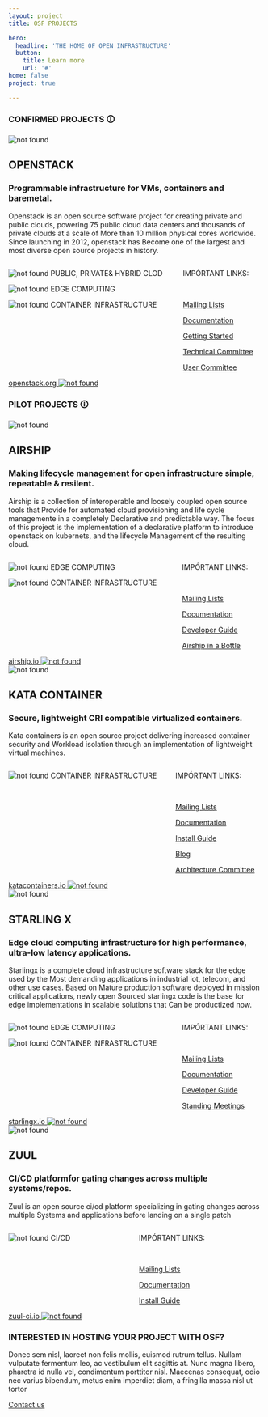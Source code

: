 ```yaml
---
layout: project
title: OSF PROJECTS

hero:
  headline: 'THE HOME OF OPEN INFRASTRUCTURE'
  button:
    title: Learn more
    url: '#'
home: false
project: true

---
```


<section class="projects-s1-main">

<h3 class="itemtitle">CONFIRMED PROJECTS &#128712; </h3>

<div class="projects-s1-container">
    <img src="/images/home/logo6.svg" alt="not found" class="projetcs-s1-container-child">
    <div class="projetcs-s1-container-child">
        <h2>OPENSTACK</h2>
        <h3>Programmable infrastructure for VMs, containers and baremetal.</h3>
        <p>Openstack is an open source software project for creating private and public clouds,
        powering 75 public cloud data centers and thousands of private clouds at a scale of More than 10 million physical cores worldwide. Since launching in 2012, openstack has Become one of 
        the largest and most diverse open source projects in history.</p>
        <div class="columns">
            <div class="column">
                <p><img src="/images/home/icon5.svg" alt="not found"> PUBLIC, PRIVATE& HYBRID CLOD</p>
                <p><img src="/images/home/icon1.svg" alt="not found"> EDGE COMPUTING</p>
                <p><img src="/images/home/icon3.svg" alt="not found"> CONTAINER INFRASTRUCTURE</p>
            </div>
            <div class="column">
            <p>IMPÓRTANT LINKS:</p><br/>
            <p><a href="#">Mailing Lists</a></p>
            <p><a href="#">Documentation</a></p>
            <p><a href="#">Getting Started</a></p>
            <p><a href="#">Technical Committee</a></p>
            <p><a href="#">User Committee</a></p>
            </div>
        </div>        
    </div>
    <div class="projetcs-s1-container-child">
        <a href="#" class="button button-red">
            <span>openstack.org <img src="/images/symbols/arrow-left.svg" alt="not found" /></span>
        </a>
    </div>
</div>

<h3 class="itemtitle">PILOT PROJECTS &#128712; </h3>

<div class="projects-s1-container">
    <img src="/images/home/logo6.svg" alt="not found" class="projetcs-s1-container-child">
    <div class="projetcs-s1-container-child">
        <h2>AIRSHIP</h2>
        <h3>Making lifecycle management for open infrastructure simple, repeatable & resilent.</h3>
        <p>Airship is a collection of interoperable and loosely coupled open source tools that Provide for automated cloud provisioning and life cycle managemente in a completely Declarative and predictable way. The focus of this project is the implementation of a declarative platform to introduce openstack on kubernets, and the lifecycle Management of the resulting cloud.</p>
        <div class="columns">
            <div class="column">
                <p><img src="/images/home/icon1.svg" alt="not found"> EDGE COMPUTING</p>
                <p><img src="/images/home/icon3.svg" alt="not found"> CONTAINER INFRASTRUCTURE</p>
            </div>
            <div class="column">
            <p>IMPÓRTANT LINKS:</p><br/>
            <p><a href="#">Mailing Lists</a></p>
            <p><a href="#">Documentation</a></p>
            <p><a href="#">Developer Guide</a></p>
            <p><a href="#">Airship in a Bottle</a></p>
            </div>
        </div>        
    </div>
    <div class="projetcs-s1-container-child">
        <a href="#" class="button button-red">
            <span>airship.io <img src="/images/symbols/arrow-left.svg" alt="not found" /></span>
        </a>
    </div>
</div>

<div class="projects-s1-container">
    <img src="/images/home/logo6.svg" alt="not found" class="projetcs-s1-container-child">
    <div class="projetcs-s1-container-child">
        <h2>KATA CONTAINER</h2>
        <h3>Secure, lightweight CRI compatible virtualized containers.</h3>
        <p>Kata containers is an open source project delivering increased container security and Workload isolation through an implementation of lightweight virtual machines.</p>
        <div class="columns">
            <div class="column">
                <p><img src="/images/home/icon3.svg" alt="not found"> CONTAINER INFRASTRUCTURE</p>
            </div>
            <div class="column">
            <p>IMPÓRTANT LINKS:</p><br/>
            <p><a href="#">Mailing Lists</a></p>
            <p><a href="#">Documentation</a></p>
            <p><a href="#">Install Guide</a></p>
            <p><a href="#">Blog</a></p>
            <p><a href="#">Architecture Committee</a></p>
            </div>
        </div>        
    </div>
    <div class="projetcs-s1-container-child">
        <a href="#" class="button button-red">
            <span>katacontainers.io <img src="/images/symbols/arrow-left.svg" alt="not found" /></span>
        </a>
    </div>
</div>



<div class="projects-s1-container">
    <img src="/images/home/logo6.svg" alt="not found" class="projetcs-s1-container-child">
    <div class="projetcs-s1-container-child">
        <h2>STARLING X</h2>
        <h3>Edge cloud computing infrastructure for high performance, ultra-low latency applications.</h3>
        <p>Starlingx is a complete cloud infrastructure software stack for the edge used by the Most demanding applications in industrial iot, telecom, and other use cases. Based on Mature production software deployed in mission critical applications, newly open Sourced starlingx code is the base for edge implementations in scalable solutions that Can be productized now.</p>
        <div class="columns">
            <div class="column">
                <p><img src="/images/home/icon1.svg" alt="not found"> EDGE COMPUTING</p>
                <p><img src="/images/home/icon3.svg" alt="not found"> CONTAINER INFRASTRUCTURE</p>
            </div>
            <div class="column">
            <p>IMPÓRTANT LINKS:</p><br/>
            <p><a href="#">Mailing Lists</a></p>
            <p><a href="#">Documentation</a></p>
            <p><a href="#">Developer Guide</a></p>
            <p><a href="#">Standing Meetings</a></p>
            </div>
        </div>        
    </div>
    <div class="projetcs-s1-container-child">
        <a href="#" class="button button-red">
            <span>starlingx.io <img src="/images/symbols/arrow-left.svg" alt="not found" /></span>
        </a>
    </div>
</div>


<div class="projects-s1-container">
    <img src="/images/home/logo6.svg" alt="not found" class="projetcs-s1-container-child">
    <div class="projetcs-s1-container-child">
        <h2>ZUUL</h2>
        <h3>CI/CD platformfor gating changes across multiple systems/repos.</h3>
        <p>Zuul is an open source ci/cd platform specializing in gating changes across multiple Systems and applications before landing on a single patch</p>
        <div class="columns">
            <div class="column">
                <p><img src="/images/home/icon2.svg" alt="not found"> CI/CD</p>
            </div>
            <div class="column">
            <p>IMPÓRTANT LINKS:</p><br/>
            <p><a href="#">Mailing Lists</a></p>
            <p><a href="#">Documentation</a></p>
            <p><a href="#">Install Guide</a></p>
            </div>
        </div>        
    </div>
    <div class="projetcs-s1-container-child">
        <a href="#" class="button button-red">
            <span>zuul-ci.io <img src="/images/symbols/arrow-left.svg" alt="not found" /></span>
        </a>
    </div>
</div>


</section>

<section class="projects-s2-main">

<h3 class="itemtitle"> INTERESTED IN HOSTING YOUR PROJECT WITH OSF? </h3>
<p>Donec sem nisl, laoreet non felis mollis, euismod rutrum tellus. Nullam vulputate fermentum leo, ac vestibulum elit sagittis at. Nunc magna libero, pharetra id nulla vel, condimentum porttitor nisl. Maecenas consequat, odio nec varius bibendum, metus enim imperdiet diam, a fringilla massa nisl ut tortor</p>
<a href="#" class="button button-red">
    <span>Contact us</span>
</a>
</section>